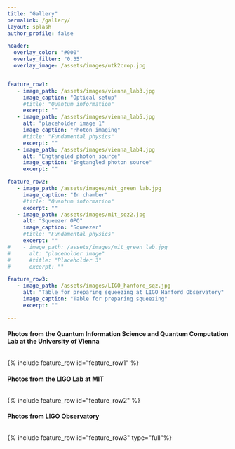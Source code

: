 ```yaml
---
title: "Gallery"
permalink: /gallery/
layout: splash
author_profile: false

header:
  overlay_color: "#000"
  overlay_filter: "0.35"
  overlay_image: /assets/images/utk2crop.jpg


feature_row1:
   - image_path: /assets/images/vienna_lab3.jpg
     image_caption: "Optical setup"
     #title: "Quantum information"
     excerpt: ""
   - image_path: /assets/images/vienna_lab5.jpg
     alt: "placeholder image 1"
     image_caption: "Photon imaging"
     #title: "Fundamental physics"
     excerpt: ""
   - image_path: /assets/images/vienna_lab4.jpg
     alt: "Engtangled photon source"
     image_caption: "Engtangled photon source"
     excerpt: ""

feature_row2:
   - image_path: /assets/images/mit_green lab.jpg
     image_caption: "In chamber"
     #title: "Quantum information"
     excerpt: ""
   - image_path: /assets/images/mit_sqz2.jpg
     alt: "Squeezer OPO"
     image_caption: "Squeezer"
     #title: "Fundamental physics"
     excerpt: ""
#    - image_path: /assets/images/mit_green lab.jpg
#      alt: "placeholder image"
#      #title: "Placeholder 3"
#      excerpt: ""

feature_row3:
   - image_path: /assets/images/LIGO_hanford_sqz.jpg
     alt: "Table for preparing squeezing at LIGO Hanford Observatory"
     image_caption: "Table for preparing squeezing"
     excerpt: ""

---
```


#### Photos from the Quantum Information Science and Quantum Computation Lab at the University of Vienna

<div style="margin-bottom: 2rem;"></div>

{% include feature_row id="feature_row1" %}


#### Photos from the LIGO Lab at MIT

<div style="margin-bottom: 2rem;"></div>

{% include feature_row id="feature_row2" %}


#### Photos from LIGO Observatory

<div style="margin-bottom: 2rem;"></div>

{% include feature_row id="feature_row3" type="full"%}
